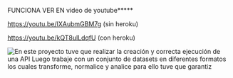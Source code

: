 FUNCIONA VER EN
video de youtube*****

https://youtu.be/IXAubmGBM7g (sin heroku)

https://youtu.be/kQT8ulLdqfU (con heroku)

![En este proyecto tuve que realizar la creación y correcta ejecución de una API  Luego trabaje con un conjunto de datasets en diferentes formatos los cuales transforme, normalice y analice para ello tuve que garantiz](https://user-images.githubusercontent.com/68014465/211684002-b7d564eb-f1de-4740-aa6d-c95e3f40fc91.gif)
